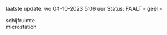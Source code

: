 laatste update: 
wo 04-10-2023  5:06   uur 
Status: FAALT - geel - 
<div class="service R">schijfruimte</div><div class="service R">microstation</div>